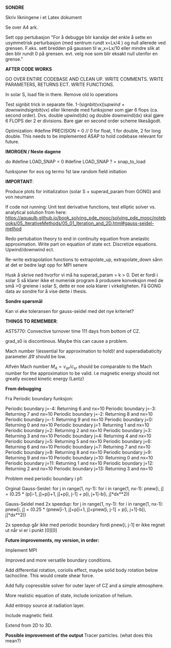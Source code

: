 <b> SONDRE </b>

Skriv likningene i et Latex dokument

Se over A4 ark.

Sett opp pertubasjon "For å debugge blir kanskje det enkle å sette en usymmetrisk perturbasjon (med sentrum rundt x=Lx/4 ) og null allerede ved grensen. F.eks. sett bredden på gaussen til w_x=Lx/10  eller mindre slik at den blir rundt 0 på grensen. evt. velg noe som blir eksakt null utenfor en grense."

<b> AFTER CODE WORKS </b>

GO OVER ENTIRE CODEBASE AND CLEAN UP. WRITE COMMENTS. WRITE PARAMETERS, RETURNS ECT. WRITE FUNCTIONS.

In solar S, load file in there. Remove old Io operations

Test signbit trick in separate file. 1-(signbit(vx))*upwind + downwind*signbit(vx) eller liknende med funksjoner som gjør  6 flops (ca. second order).
Dvs. double upwind(dx) og double downwind(dx) skal gjøre 6 FLOPS der 2 er divisions. Bare gjør en second order scheme likesågodt.

Optimization: #define PRECISION = 0 // 0 for float, 1 for double, 2 for long double. This needs to be implemented ASAP to hold codebase relevant for future.

<b> IMORGEN / Neste dagene </b>

do #define LOAD_SNAP = 0
#define LOAD_SNAP ? = snap_to_load 

funksjoner for eos og termo 1st law
random field initiation

<b>IMPORTANT</b>:

Produce plots for initialization (solar S + superad_param from GONG) and von neumann

If code not running: Unit test derivative functions, test elliptic solver vs. analytical solution from here: https://aquaulb.github.io/book_solving_pde_mooc/solving_pde_mooc/notebooks/05_IterativeMethods/05_01_Iteration_and_2D.html#gauss-seidel-method

Redo pertubation theory to end in continuity equation from anelastic approximation. Write part on equation of state ect. Discretize equations. Upwind/downwind ect.

Re-write extrapolation functions to extrapolate_up, extrapolate_down sånn at det er bedre lagt opp for MPI senere

Husk å skrive ned hvorfor vi må ha superad_param = k > 0. Det er fordi i solar S så klarer ikke et numerisk program å produsere konveksjon med de små >0 greiene i solar S, dette er noe sola klarer i virkeligheten. Få GONG data av sondre for å vise dette i thesis.

<b> Sondre spørsmål </b>

Kan vi øke toleransen for gauss-seidel med det nye kriteriet?

<b>THINGS TO REMEMBER</b>:

AST5770: Convective turnover time 111 days from bottom of CZ.

grad_s0 is discontinous. Maybe this can cause a problem.

Mach number !(essential for approximation to hold)! and superadiabaticity parameter $\Delta\nabla$ should be low.

Alfvén Mach number $M_A=v_{ar}/c_{sr}$ should be comparable to the Mach number for the approximation to be valid. I.e magnetic energy should not greatly exceed kinetic energy (Lantz)

<b> From debugging </b>

Fra Periodic boundary funksjon:

Periodic boundary j=-4: Returning 6 and nx=10
Periodic boundary j=-3: Returning 7 and nx=10
Periodic boundary j=-2: Returning 8 and nx=10
Periodic boundary j=-1: Returning 9 and nx=10
Periodic boundary j=0: Returning 0 and nx=10
Periodic boundary j=1: Returning 1 and nx=10
Periodic boundary j=2: Returning 2 and nx=10
Periodic boundary j=3: Returning 3 and nx=10
Periodic boundary j=4: Returning 4 and nx=10
Periodic boundary j=5: Returning 5 and nx=10
Periodic boundary j=6: Returning 6 and nx=10
Periodic boundary j=7: Returning 7 and nx=10
Periodic boundary j=8: Returning 8 and nx=10
Periodic boundary j=9: Returning 9 and nx=10
Periodic boundary j=10: Returning 0 and nx=10
Periodic boundary j=11: Returning 1 and nx=10
Periodic boundary j=12: Returning 2 and nx=10
Periodic boundary j=13: Returning 3 and nx=10

Problem med periodic boundary i p1:

Orginal Gauss-Seidel:
for j in range(1, ny-1):
        for i in range(1, nx-1):
            pnew[i, j] = (0.25 * (p[i-1, j]+p[i+1, j]+p[i, j-1]
                       + p[i, j+1]-b[i, j]*dx**2))

Gauss-Seidel med 2x speedup:
for j in range(1, ny-1):
        for i in range(1, nx-1):
            pnew[i, j] = (0.25 * (pnew[i-1, j]+p[i+1, j]+pnew[i, j-1]
                       + p[i, j+1]-b[i, j]*dx**2))

2x speedup går ikke med periodic boundary fordi pnew[i, j-1] er ikke regnet ut når vi er i punkt [0][0]

<b> Future improvements, my version, in order: </b>

Implement MPI

Improved and more versatile boundary conditions.

Add differential rotation, coriolis effect, maybe solid body rotation below tachocline. This would create shear force.

Add fully copressible solver for outer layer of CZ and a simple atmosphere.

More realistic equation of state, include ionization of helium.

Add entropy source at radiation layer.

Include magnetic field.

Extend from 2D to 3D.

<b> Possible improvement of the output </b>
Tracer particles. (what does this mean?)